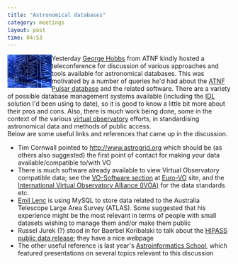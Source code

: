 ```yaml
---
title: "Astronomical databases"
category: meetings
layout: post
time: 04:53
---
```

<!-- header generated from blosxom format post; make_header.pl 23.1.2022 -->
<p>
  <!-- Thursday, April 08, 2010 12:53PM-->
      <img src="/images/3d background - database structure.jpg" width="100" align="left">Yesterday
<a href="http://www.atnf.csiro.au/people/George.Hobbs/">George Hobbs</a> from ATNF
kindly hosted a teleconference for discussion of various approaches and tools
available for astronomical databases. This was motivated by a number of queries
he'd had about the
<a href="http://www.atnf.csiro.au/research/pulsar/psrcat">ATNF Pulsar database</a>
and the related software. There are a variety of possible database management
systems available (including the
<a href="http://idlastro.gsfc.nasa.gov/contents.html#C3">IDL</a> solution I'd been
using to date), so it is good to know a little bit more about their pros and
cons. Also, there is much work being done, some in the context of the various
<a href="http://en.wikipedia.org/wiki/Virtual_Observatory">virtual
observatory</a> efforts, in standardising astronomical data and methods of
public access.  <br clear="left">
Below are some useful links and references that came up in the discussion.
<ul>
<li>Tim Cornwall pointed to <a href="http://www.astrogrid.org">http://www.astrogrid.org</a> which should be (as others also suggested) the first point of contact for making your data available/compatible to/with VO
<li>There is much software already available to view Virtual Observatory compatible data; see the <a href="http://www.euro-vo.org/pub/fc/software.html">VO-Software section</a> at <a href="http://www.euro-vo.org">Euro-VO</a> site, and the <a href="http://ivoa.net">International Virtual Observatory Alliance (IVOA)</a> for the data standards etc. 
<li><a href="http://www.atnf.csiro.au/people/Emil.Lenc/ATNF_Homepage/Home.html">Emil Lenc</a> is using MySQL to store data related to the Australia Telescope Large Area Survey (ATLAS).  Some suggested that his experience might be the most relevant in terms of people with small datasets wishing to manage them and/or make them public
<li>Russel Jurek (?) stood in for Baerbel Koribalski to talk about the <a href="http://www.atnf.csiro.au/research/multibeam/release">HIPASS public data release</a>; they have a nice webpage 
<li>The other useful reference is last year's <a href="http://www.physics.usyd.edu.au/ioa/ausvoss">Astroinformatics School</a>,  which featured presentations on several topics relevant to this discussion
</ul>

